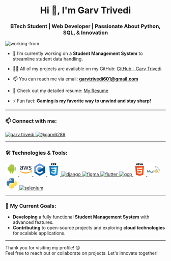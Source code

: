 <h1 align="center">Hi 👋, I'm Garv Trivedi</h1>
<h3 align="center">BTech Student | Web Developer | Passionate About Python, SQL, & Innovation</h3>

![working-from](https://github.com/user-attachments/assets/c76856fd-1852-45d5-981e-0f9d1c6ff4ee)

- 🔭 I’m currently working on a **Student Management System** to streamline student data handling.
  
- 👨‍💻 All of my projects are available on my GitHub: [GitHub - Garv Trivedi](https://github.com/garvtrivedi9694)

- 📫 You can reach me via email: **garvtrivedi601@gmail.com**

- 📄 Check out my detailed resume: [My Resume](https://drive.google.com/file/d/1QuPoycTs-bNohjnEQW9Tv-Qvql4cmQcP/view?usp=sharing)

- ⚡ Fun fact: **Gaming is my favorite way to unwind and stay sharp!**

---

### 📫 **Connect with me**:
<p align="left">
  <a href="https://linkedin.com/in/garv-trivedi" target="blank">
    <img align="center" src="https://raw.githubusercontent.com/rahuldkjain/github-profile-readme-generator/master/src/images/icons/Social/linked-in-alt.svg" alt="garv trivedi" height="30" width="40" />
  </a>
  <a href="https://www.hackerrank.com/@garv6289" target="blank">
    <img align="center" src="https://raw.githubusercontent.com/rahuldkjain/github-profile-readme-generator/master/src/images/icons/Social/hackerrank.svg" alt="@garv6289" height="30" width="40" />
  </a>
</p>

---

### 🛠️ **Technologies & Tools**:
<p align="left">
  <a href="https://developer.android.com" target="_blank" rel="noreferrer">
    <img src="https://raw.githubusercontent.com/devicons/devicon/master/icons/android/android-original-wordmark.svg" alt="android" width="40" height="40"/>
  </a>
  <a href="https://aws.amazon.com" target="_blank" rel="noreferrer">
    <img src="https://raw.githubusercontent.com/devicons/devicon/master/icons/amazonwebservices/amazonwebservices-original-wordmark.svg" alt="aws" width="40" height="40"/>
  </a>
  <a href="https://www.cprogramming.com/" target="_blank" rel="noreferrer">
    <img src="https://raw.githubusercontent.com/devicons/devicon/master/icons/c/c-original.svg" alt="c" width="40" height="40"/>
  </a>
  <a href="https://www.w3schools.com/css/" target="_blank" rel="noreferrer">
    <img src="https://raw.githubusercontent.com/devicons/devicon/master/icons/css3/css3-original-wordmark.svg" alt="css3" width="40" height="40"/>
  </a>
  <a href="https://www.djangoproject.com/" target="_blank" rel="noreferrer">
    <img src="https://cdn.worldvectorlogo.com/logos/django.svg" alt="django" width="40" height="40"/>
  </a>
  <a href="https://www.figma.com/" target="_blank" rel="noreferrer">
    <img src="https://www.vectorlogo.zone/logos/figma/figma-icon.svg" alt="figma" width="40" height="40"/>
  </a>
  <a href="https://flutter.dev" target="_blank" rel="noreferrer">
    <img src="https://www.vectorlogo.zone/logos/flutterio/flutterio-icon.svg" alt="flutter" width="40" height="40"/>
  </a>
  <a href="https://cloud.google.com" target="_blank" rel="noreferrer">
    <img src="https://www.vectorlogo.zone/logos/google_cloud/google_cloud-icon.svg" alt="gcp" width="40" height="40"/>
  </a>
  <a href="https://www.w3.org/html/" target="_blank" rel="noreferrer">
    <img src="https://raw.githubusercontent.com/devicons/devicon/master/icons/html5/html5-original-wordmark.svg" alt="html5" width="40" height="40"/>
  </a>
  <a href="https://www.mysql.com/" target="_blank" rel="noreferrer">
    <img src="https://raw.githubusercontent.com/devicons/devicon/master/icons/mysql/mysql-original-wordmark.svg" alt="mysql" width="40" height="40"/>
  </a>
  <a href="https://www.python.org" target="_blank" rel="noreferrer">
    <img src="https://raw.githubusercontent.com/devicons/devicon/master/icons/python/python-original.svg" alt="python" width="40" height="40"/>
  </a>
  <a href="https://www.selenium.dev" target="_blank" rel="noreferrer">
    <img src="https://raw.githubusercontent.com/detain/svg-logos/780f25886640cef088af994181646db2f6b1a3f8/svg/selenium-logo.svg" alt="selenium" width="40" height="40"/>
  </a>
</p>

---

### 🎯 **My Current Goals**:
- **Developing** a fully functional **Student Management System** with advanced features.
- **Contributing** to open-source projects and exploring **cloud technologies** for scalable applications.

---

Thank you for visiting my profile! 😊  
Feel free to reach out or collaborate on projects. Let's innovate together!
